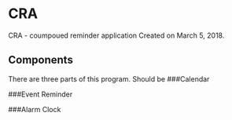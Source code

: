 # CRA
CRA - coumpoued reminder application
Created on March 5, 2018. 
## Components
There are three parts of this program. Should be 
###Calendar

###Event Reminder

###Alarm Clock

